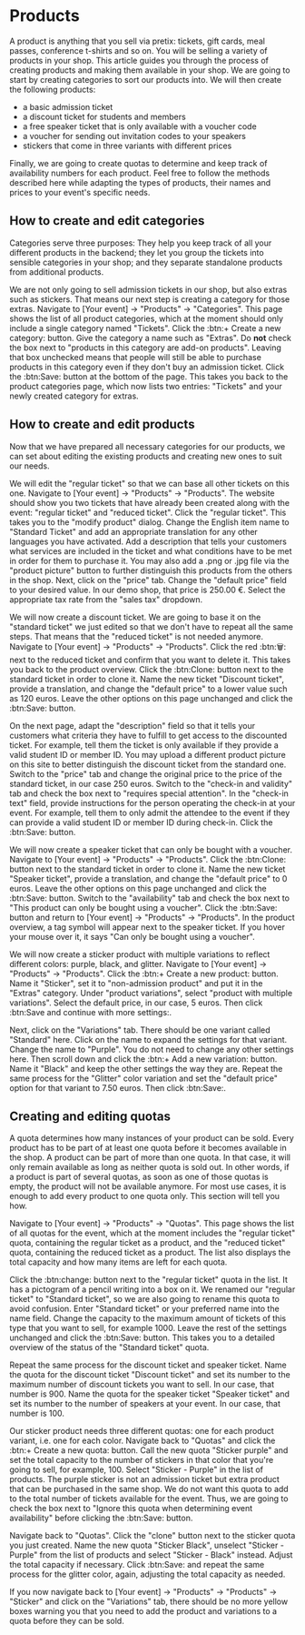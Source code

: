 # Products

A product is anything that you sell via pretix: tickets, gift cards, meal passes, conference t-shirts and so on. 
You will be selling a variety of products in your shop. 
This article guides you through the process of creating products and making them available in your shop. 
We are going to start by creating categories to sort our products into. 
We will then create the following products: 

 - a basic admission ticket 
 - a discount ticket for students and members
 - a free speaker ticket that is only available with a voucher code 
 - a voucher for sending out invitation codes to your speakers 
 - stickers that come in three variants with different prices 

Finally, we are going to create quotas to determine and keep track of availability numbers for each product. 
Feel free to follow the methods described here while adapting the types of products, their names and prices to your event's specific needs. 

## How to create and edit categories

Categories serve three purposes: They help you keep track of all your different products in the backend; they let you group the tickets into sensible categories in your shop; and they separate standalone products from additional products. 

We are not only going to sell admission tickets in our shop, but also extras such as stickers. 
That means our next step is creating a category for those extras. 
Navigate to [Your event] → "Products" → "Categories". This page shows the list of all product categories, which at the moment should only include a single category named "Tickets". 
Click the :btn:+ Create a new category: button. 
Give the category a name such as "Extras". 
Do __not__ check the box next to "products in this category are add-on products". 
Leaving that box unchecked means that people will still be able to purchase products in this category even if they don't buy an admission ticket. 
Click the :btn:Save: button at the bottom of the page. 
This takes you back to the product categories page, which now lists two entries: "Tickets" and your newly created category for extras. 

## How to create and edit products

Now that we have prepared all necessary categories for our products, we can set about editing the existing products and creating new ones to suit our needs. 

We will edit the "regular ticket" so that we can base all other tickets on this one. 
Navigate to [Your event] → "Products" → "Products". 
The website should show you two tickets that have already been created along with the event: "regular ticket" and "reduced ticket". 
Click the "regular ticket". 
This takes you to the "modify product" dialog. 
Change the English item name to "Standard Ticket" and add an appropriate translation for any other languages you have activated. 
Add a description that tells your customers what services are included in the ticket and what conditions have to be met in order for them to purchase it. 
You may also add a .png or .jpg file via the "product picture" button to further distinguish this products from the others in the shop. 
Next, click on the "price" tab. 
Change the "default price" field to your desired value. 
In our demo shop, that price is 250.00 €. 
Select the appropriate tax rate from the "sales tax" dropdown. 

We will now create a discount ticket. 
We are going to base it on the "standard ticket" we just edited so that we don't have to repeat all the same steps. 
That means that the "reduced ticket" is not needed anymore. 
Navigate to [Your event] → "Products" → "Products". 
Click the red :btn:🗑: next to the reduced ticket and confirm that you want to delete it. 
This takes you back to the product overview. 
Click the :btn:Clone: button next to the standard ticket in order to clone it. 
Name the new ticket "Discount ticket", provide a translation, and change the "default price" to a lower value such as 120 euros. 
Leave the other options on this page unchanged and click the :btn:Save: button. 

On the next page, adapt the "description" field so that it tells your customers what criteria they have to fulfill to get access to the discounted ticket. 
For example, tell them the ticket is only available if they provide a valid student ID or member ID. 
You may upload a different product picture on this site to better distinguish the discount ticket from the standard one. 
Switch to the "price" tab and change the original price to the price of the standard ticket, in our case 250 euros. 
Switch to the "check-in and validity" tab and check the box next to "requires special attention". 
In the "check-in text" field, provide instructions for the person operating the check-in at your event. 
For example, tell them to only admit the attendee to the event if they can provide a valid student ID or member ID during check-in. 
Click the :btn:Save: button. 

We will now create a speaker ticket that can only be bought with a voucher. 
Navigate to [Your event] → "Products" → "Products". 
Click the :btn:Clone: button next to the standard ticket in order to clone it. 
Name the new ticket "Speaker ticket", provide a translation, and change the "default price" to 0 euros. 
Leave the other options on this page unchanged and click the :btn:Save: button. 
Switch to the "availability" tab and check the box next to "This product can only be bought using a voucher". 
Click the :btn:Save: button and return to [Your event] → "Products" → "Products". 
In the product overview, a tag symbol will appear next to the speaker ticket. 
If you hover your mouse over it, it says "Can only be bought using a voucher". 

We will now create a sticker product with multiple variations to reflect different colors: purple, black, and glitter. 
Navigate to [Your event] → "Products" → "Products". 
Click the :btn:+ Create a new product: button. 
Name it "Sticker", set it to "non-admission product" and put it in the "Extras" category. 
Under "product variations", select "product with multiple variations". 
Select the default price, in our case, 5 euros. 
Then click :btn:Save and continue with more settings:. 

Next, click on the "Variations" tab. 
There should be one variant called "Standard" here. 
Click on the name to expand the settings for that variant. 
Change the name to "Purple". 
You do not need to change any other settings here. 
Then scroll down and click the :btn:+ Add a new variation: button. 
Name it "Black" and keep the other settings the way they are. 
Repeat the same process for the "Glitter" color variation and set the "default price" option for that variant to 7.50 euros. 
Then click :btn:Save:. 

## Creating and editing quotas 

A quota determines how many instances of your product can be sold. 
Every product has to be part of at least one quota before it becomes available in the shop. 
A product can be part of more than one quota. 
In that case, it will only remain available as long as neither quota is sold out. 
In other words, if a product is part of several quotas, as soon as one of those quotas is empty, the product will not be available anymore. 
For most use cases, it is enough to add every product to one quota only. 
This section will tell you how. 

Navigate to [Your event] → "Products" → "Quotas". 
This page shows the list of all quotas for the event, which at the moment includes the "regular ticket" quota, containing the regular ticket as a product, and the "reduced ticket" quota, containing the reduced ticket as a product. 
The list also displays the total capacity and how many items are left for each quota. 

Click the :btn:change: button next to the "regular ticket" quota in the list. 
It has a pictogram of a pencil writing into a box on it. 
We renamed our "regular ticket" to "Standard ticket", so we are also going to rename this quota to avoid confusion. 
Enter "Standard ticket" or your preferred name into the name field. 
Change the capacity to the maximum amount of tickets of this type that you want to sell, for example 1000. 
Leave the rest of the settings unchanged and click the :btn:Save: button. 
This takes you to a detailed overview of the status of the "Standard ticket" quota. 

Repeat the same process for the discount ticket and speaker ticket. 
Name the quota for the discount ticket "Discount ticket" and set its number to the maximum number of discount tickets you want to sell. 
In our case, that number is 900. 
Name the quota for the speaker ticket "Speaker ticket" and set its number to the number of speakers at your event. 
In our case, that number is 100. 

Our sticker product needs three different quotas: one for each product variant, i.e. one for each color. 
Navigate back to "Quotas" and click the :btn:+ Create a new quota: button. 
Call the new quota "Sticker purple" and set the total capacity to the number of stickers in that color that you're going to sell, for example, 100. 
Select "Sticker - Purple" in the list of products. 
The purple sticker is not an admission ticket but extra product that can be purchased in the same shop. 
We do not want this quota to add to the total number of tickets available for the event. 
Thus, we are going to check the box next to "Ignore this quota when determining event availability" before clicking the :btn:Save: button. 

Navigate back to "Quotas". 
Click the "clone" button next to the sticker quota you just created. 
Name the new quota "Sticker Black", unselect "Sticker - Purple" from the list of products and select "Sticker - Black" instead. 
Adjust the total capacity if necessary. 
Click :btn:Save: and repeat the same process for the glitter color, again, adjusting the total capacity as needed. 

If you now navigate back to [Your event] → "Products" → "Products" → "Sticker" and click on the "Variations" tab, there should be no more yellow boxes warning you that you need to add the product and variations to a quota before they can be sold. 